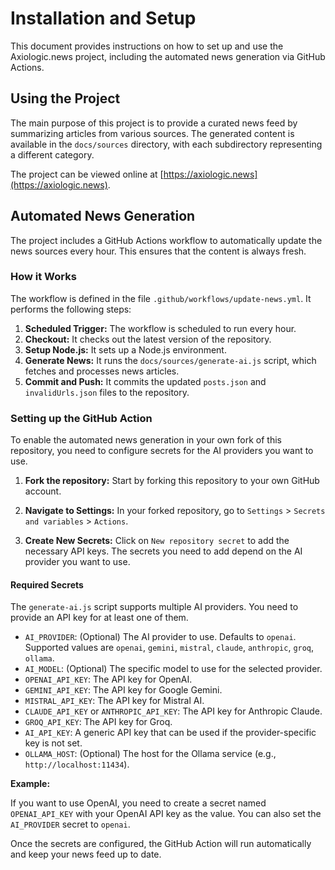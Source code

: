 # Installation and Setup

This document provides instructions on how to set up and use the Axiologic.news project, including the automated news generation via GitHub Actions.

## Using the Project

The main purpose of this project is to provide a curated news feed by summarizing articles from various sources. The generated content is available in the `docs/sources` directory, with each subdirectory representing a different category.

The project can be viewed online at [https://axiologic.news](https://axiologic.news).

## Automated News Generation

The project includes a GitHub Actions workflow to automatically update the news sources every hour. This ensures that the content is always fresh.

### How it Works

The workflow is defined in the file `.github/workflows/update-news.yml`. It performs the following steps:

1.  **Scheduled Trigger:** The workflow is scheduled to run every hour.
2.  **Checkout:** It checks out the latest version of the repository.
3.  **Setup Node.js:** It sets up a Node.js environment.
4.  **Generate News:** It runs the `docs/sources/generate-ai.js` script, which fetches and processes news articles.
5.  **Commit and Push:** It commits the updated `posts.json` and `invalidUrls.json` files to the repository.

### Setting up the GitHub Action

To enable the automated news generation in your own fork of this repository, you need to configure secrets for the AI providers you want to use.

1.  **Fork the repository:** Start by forking this repository to your own GitHub account.

2.  **Navigate to Settings:** In your forked repository, go to `Settings` > `Secrets and variables` > `Actions`.

3.  **Create New Secrets:** Click on `New repository secret` to add the necessary API keys. The secrets you need to add depend on the AI provider you want to use.

#### Required Secrets

The `generate-ai.js` script supports multiple AI providers. You need to provide an API key for at least one of them.

-   `AI_PROVIDER`: (Optional) The AI provider to use. Defaults to `openai`. Supported values are `openai`, `gemini`, `mistral`, `claude`, `anthropic`, `groq`, `ollama`.
-   `AI_MODEL`: (Optional) The specific model to use for the selected provider.
-   `OPENAI_API_KEY`: The API key for OpenAI.
-   `GEMINI_API_KEY`: The API key for Google Gemini.
-   `MISTRAL_API_KEY`: The API key for Mistral AI.
-   `CLAUDE_API_KEY` or `ANTHROPIC_API_KEY`: The API key for Anthropic Claude.
-   `GROQ_API_KEY`: The API key for Groq.
-   `AI_API_KEY`: A generic API key that can be used if the provider-specific key is not set.
-   `OLLAMA_HOST`: (Optional) The host for the Ollama service (e.g., `http://localhost:11434`).

**Example:**

If you want to use OpenAI, you need to create a secret named `OPENAI_API_KEY` with your OpenAI API key as the value. You can also set the `AI_PROVIDER` secret to `openai`.

Once the secrets are configured, the GitHub Action will run automatically and keep your news feed up to date.
